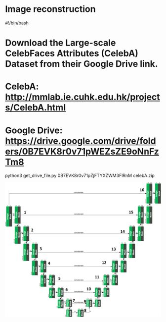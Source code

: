 # Image reconstruction

#!/bin/bash
#
# Download the Large-scale CelebFaces Attributes (CelebA) Dataset from their Google Drive link.
#
# CelebA: http://mmlab.ie.cuhk.edu.hk/projects/CelebA.html
#
# Google Drive: https://drive.google.com/drive/folders/0B7EVK8r0v71pWEZsZE9oNnFzTm8

python3 get_drive_file.py 0B7EVK8r0v71pZjFTYXZWM3FlRnM celebA.zip

![picture alt](architecture.png)
